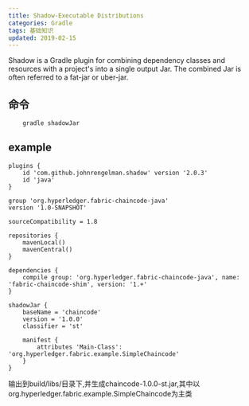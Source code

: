 ```yaml
---
title: Shadow-Executable Distributions
categories: Gradle
tags: 基础知识
updated: 2019-02-15
---
```


Shadow is a Gradle plugin for combining dependency classes and resources with a project's into a single output Jar. The combined Jar is often referred to a fat-jar or uber-jar.

## 命令 ##

        gradle shadowJar

## example ##

```
plugins {
    id 'com.github.johnrengelman.shadow' version '2.0.3'
    id 'java'
}

group 'org.hyperledger.fabric-chaincode-java'
version '1.0-SNAPSHOT'

sourceCompatibility = 1.8

repositories {
    mavenLocal()
    mavenCentral()
}

dependencies {
    compile group: 'org.hyperledger.fabric-chaincode-java', name: 'fabric-chaincode-shim', version: '1.+'
}

shadowJar {
    baseName = 'chaincode'
    version = '1.0.0'
    classifier = 'st'

    manifest {
        attributes 'Main-Class': 'org.hyperledger.fabric.example.SimpleChaincode'
    }
}

```

输出到build/libs/目录下,并生成chaincode-1.0.0-st.jar,其中以org.hyperledger.fabric.example.SimpleChaincode为主类

